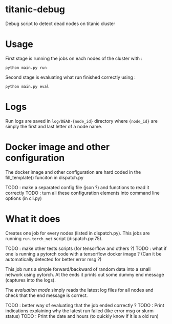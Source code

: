 # titanic-debug
Debug script to detect dead nodes on titanic cluster


# Usage

First stage is running the jobs on each nodes of the cluster with :
```
python main.py run
```

Second stage is evaluating what run finished correctly using :
```
python main.py eval
```

# Logs

Run logs are saved in `log/DEAD-{node_id}` directory where `{node_id}` are simply the first and last letter of a node name.


# Docker image and other configuration

The docker image and other configuration are hard coded in the fill_template() funciton in dispatch.py

TODO : make a separated config file (json ?) and functions to read it correctly
TODO : turn all these configuration elements into command line options (in cli.py)


# What it does

Creates one job for every nodes (listed in dispatch.py).
This jobs are running `run.torch_net` script (dispatch.py:75).

TODO : make other tests scripts (for tensorflow and others ?)
TODO : what if one is running a pytorch code with a tensorflow docker image ? (Can it be automatically detected for better error msg ?)

This job runs a simple forward/backward of random data into a small network using pytorch.
At the ends it prints out some dummy end message (captures into the logs).


The *evaluation mode* simply reads the latest log files for all nodes and check that the end message is correct.

TODO : better way of evaluating that the job ended correctly ?
TODO : Print indications explaining why the latest run failed (like error msg or slurm status)
TODO : Print the date and hours (to quickly know if it is a old run)
